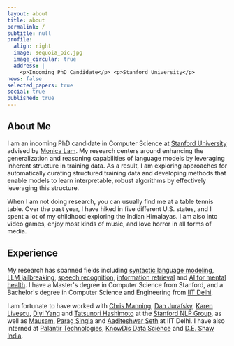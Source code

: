 ```yaml
---
layout: about
title: about
permalink: /
subtitle: null
profile:
  align: right
  image: sequoia_pic.jpg
  image_circular: true
  address: |
    <p>Incoming PhD Candidate</p> <p>Stanford University</p>
news: false
selected_papers: true
social: true
published: true
---
```


## About Me

I am an incoming PhD candidate in Computer Science at [Stanford University](https://www.stanford.edu/) advised by [Monica Lam](https://suif.stanford.edu/~lam/). My research centers around enhancing the generalization and reasoning capabilities of language models by leveraging inherent structure in training data. As a result, I am exploring approaches for automatically curating structured training data and developing methods that enable models to learn interpretable, robust algorithms by effectively leveraging this structure. 

When I am not doing research, you can usually find me at a table tennis table. Over the past year, I have hiked in five different U.S. states, and I spent a lot of my childhood exploring the Indian Himalayas. I am also into video games, enjoy most kinds of music, and love horror in all forms of media.


## Experience
My research has spanned fields including [syntactic language modeling](https://www.treereg.dev/), [LLM jailbreaking](https://mdoumbouya.github.io/h4rm3l/), [speech recognition](https://arxiv.org/abs/2502.01777), [information retrieval](https://arxiv.org/abs/2407.01994) and [AI for mental health](https://arxiv.org/abs/2407.00870). I have a Master's degree in Computer Science from Stanford, and a Bachelor's degree in Computer Science and Engineering from [IIT Delhi](https://www.cse.iitd.ernet.in/). 

I am fortunate to have worked with [Chris Manning](https://nlp.stanford.edu/~manning/), [Dan Jurafsky](https://web.stanford.edu/~jurafsky/), [Karen Livescu](https://home.ttic.edu/~klivescu/), [Diyi Yang](https://cs.stanford.edu/~diyiy/group.html) and [Tatsunori Hashimoto](https://thashim.github.io/) at the [Stanford NLP Group](https://nlp.stanford.edu/people/), as well as [Mausam](https://www.cse.iitd.ac.in/~mausam), [Parag Singla](https://www.cse.iitd.ac.in/~parags/) and [Aaditeshwar Seth](https://www.cse.iitd.ac.in/~aseth/) at IIT Delhi. I have also interned at [Palantir Technologies](https://www.palantir.com/), [KnowDis Data Science](https://www.knowdis.ai/) and [D.E. Shaw India](https://www.deshawindia.com/).